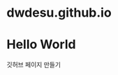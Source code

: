 # dwdesu.github.io
<html>
  <head></head>
  <body>
    <h1>Hello World</h1>
    깃허브 페이지 만들기
  </body>
</html>
